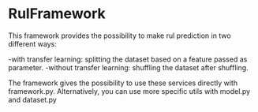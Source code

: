 # RulFramework

This framework provides the possibility to make rul prediction in two different ways:

-with transfer learning: splitting the dataset based on a feature passed as parameter.
-without transfer learning: shuffling the dataset after shuffling.

The framework gives the possibility to use these services directly with framework.py.
Alternatively, you can use more specific utils with model.py and dataset.py
